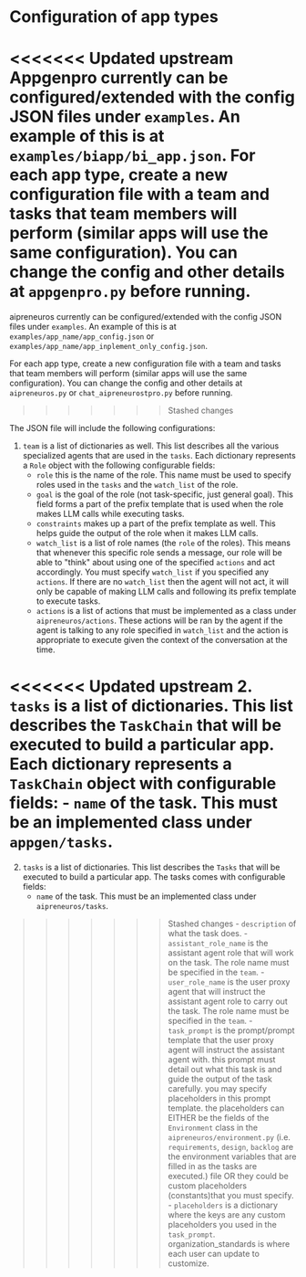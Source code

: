 # Configuration of app types

<<<<<<< Updated upstream
Appgenpro currently can be configured/extended with the config JSON files under `examples`. An example of this is at `examples/biapp/bi_app.json`.
For each app type, create a new configuration file with a team and tasks that team members will perform (similar apps will use the same configuration). You can change the config and other details at `appgenpro.py` before running.
=======
aipreneuros currently can be configured/extended with the config JSON files under `examples`. An example of this is at `examples/app_name/app_config.json` or `examples/app_name/app_inplement_only_config.json`.

For each app type, create a new configuration file with a team and tasks that team members will perform (similar apps will use the same configuration). You can change the config and other details at `aipreneuros.py` or `chat_aipreneurostpro.py` before running.
>>>>>>> Stashed changes

The JSON file will include the following configurations:

1. `team` is a list of dictionaries as well. This list describes all the various specialized agents that are used in the `tasks`. Each dictionary represents a `Role` object with the following configurable fields:
    - `role` this is the name of the role. This name must be used to specify roles used in the `tasks` and the `watch_list` of the role.
    - `goal` is the goal of the role (not task-specific, just general goal). This field forms a part of the prefix template that is used when the role makes LLM calls while executing tasks. 
    - `constraints` makes up a part of the prefix template as well. This helps guide the output of the role when it makes LLM calls.
    - `watch_list` is a list of role names (the `role` of the roles). This means that whenever this specific role sends a message, our role will be able to "think" about using one of the specified `actions` and act accordingly. You must specify `watch_list` if you specified any `actions`. If there are no `watch_list` then the agent will not act, it will only be capable of making LLM calls and following its prefix template to execute tasks.
    - `actions` is a list of actions that must be implemented as a class under `aipreneuros/actions`. These actions will be ran by the agent if the agent is talking to any role specified in `watch_list` and the action is appropriate to execute given the context of the conversation at the time. 

<<<<<<< Updated upstream
2. `tasks` is a list of dictionaries. This list describes the `TaskChain` that will be executed to build a particular app. Each dictionary represents a `TaskChain` object with configurable fields:
    - `name` of the task. This must be an implemented class under `appgen/tasks`.
=======

2. `tasks` is a list of dictionaries. This list describes the `Tasks` that will be executed to build a particular app. The tasks comes with configurable fields:
    - `name` of the task. This must be an implemented class under `aipreneuros/tasks`.
>>>>>>> Stashed changes
    - `description` of what the task does.
    - `assistant_role_name` is the assistant agent role that will work on the task. The role name must be specified in the `team`.
    - `user_role_name` is the user proxy agent that will instruct the assistant agent role to carry out the task. The role name must be specified in the `team`.
    - `task_prompt` is the prompt/prompt template that the user proxy agent will instruct the assistant agent with. this prompt must detail out what this task is and guide the output of the task carefully. you may specify placeholders in this prompt template.
    the placeholders can EITHER be the fields of the `Environment` class in the `aipreneuros/environment.py` (i.e. `requirements`, `design`, `backlog` are the environment variables that are filled in as the tasks are executed.) file OR they could be custom placeholders (constants)that you must specify.
    - `placeholders` is a dictionary where the keys are any custom placeholders you used in the `task_prompt`. organization_standards is where each user can update to customize.


